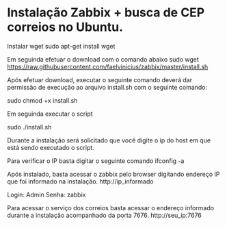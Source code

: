 # Instalação Zabbix + busca de CEP correios no Ubuntu.

Instalar wget
sudo apt-get install wget

Em seguinda efetuar o download com o comando abaixo
sudo wget https://raw.githubusercontent.com/faelvinicius/zabbix/master/install.sh

Após efetuar download, executar o seguinte comando deverá dar permissão de execução ao arquivo install.sh com o seguinte comando:

sudo chmod +x install.sh

Em seguinda executar o script

sudo ./install.sh

Durante a instalação será solicitado que você digite o ip do host em que está sendo executado o script.

Para verificar o IP basta digitar o seguinte comando ifconfig -a

Após instalado, basta acessar o zabbix pelo browser digitando endereço IP que foi informado na instalação.
http://ip_informado

Login: Admin
Senha: zabbix


Para acessar o serviço dos correios basta acessar o endereço informado durante a instalação acompanhado da porta 7676.
http://seu_ip:7676
